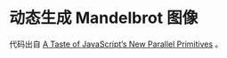 # 动态生成 Mandelbrot 图像

代码出自 [A Taste of JavaScript’s New Parallel Primitives](https://hacks.mozilla.org/2016/05/a-taste-of-javascripts-new-parallel-primitives/) 。
